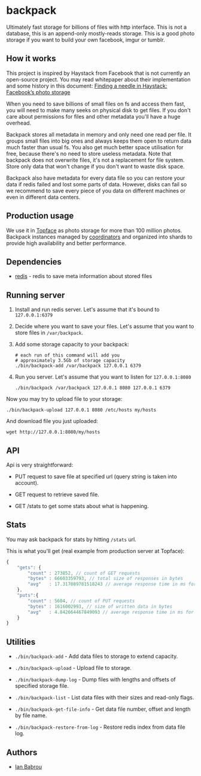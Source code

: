 # backpack

Ultimately fast storage for billions of files with http interface.
This is not a database, this is an append-only mostly-reads storage.
This is a good photo storage if you want to build your own facebook, imgur or tumblr.

## How it works

This project is inspired by Haystack from Facebook that is not currently an open-source project.
You may read whitepaper about their implementation and some history in this document:
[Finding a needle in Haystack: Facebook’s photo storage](http://static.usenix.org/event/osdi10/tech/full_papers/Beaver.pdf)

When you need to save billions of small files on fs and access them fast, you will need
to make many seeks on physical disk to get files. If you don't care about permissions
for files and other metadata you'll have a huge overhead.

Backpack stores all metadata in memory and only need one read per file. It groups small
files into big ones and always keeps them open to return data much faster than usual fs.
You also get much better space utilisation for free, because there's no need to store
useless metadata. Note that backpack does not overwrite files, it's not a replacement
for file system. Store only data that won't change if you don't want to waste disk space.

Backpack also have metadata for every data file so you can restore your data if
redis failed and lost some parts of data. However, disks can fail so we recommend
to save every piece of you data on different machines or even in different data centers.

## Production usage

We use it in [Topface](http://topface.com/) as photo storage for more than 100 million photos.
Backpack instances managed by [coordinators](https://github.com/Topface/backpack-coordinator)
and organized into shards to provide high availability and better performance.

## Dependencies

* [redis](htt://redis.io/) - redis to save meta information about stored files

## Running server

1. Install and run redis server. Let's assume that it's bound to `127.0.0.1:6379`

2. Decide where you want to save your files. Let's assume that you want to store files in `/var/backpack`.

3. Add some storage capacity to your backpack:

    ```
    # each run of this command will add you
    # approximately 3.5Gb of storage capacity
    ./bin/backpack-add /var/backpack 127.0.0.1 6379
    ```

4. Run you server. Let's assume that you want to listen for `127.0.0.1:8080`

    ```
    ./bin/backpack /var/backpack 127.0.0.1 8080 127.0.0.1 6379
    ```

Now you may try to upload file to your storage:

```
./bin/backpack-upload 127.0.0.1 8080 /etc/hosts my/hosts
```

And download file you just uploaded:

```
wget http://127.0.0.1:8080/my/hosts
```

## API

Api is very straightforward:

* PUT request to save file at specified url (query string is taken into account).

* GET request to retrieve saved file.

* GET /stats to get some stats about what is happening.

## Stats

You may ask backpack for stats by hitting `/stats` url.

This is what you'll get (real example from production server at Topface):

```javascript
{
    "gets": {
        "count" : 273852, // count of GET requests
        "bytes" : 66603359793, // total size of responses in bytes
        "avg"   : 17.317889781518243 // average response time in ms for latest 1000 GET requests
    },
    "puts":{
        "count" : 5604, // count of PUT requests
        "bytes" : 1616002993, // size of written data in bytes
        "avg"   : 4.842664467849093 // average response time in ms for latest 1000 PUT requests
    }
}
```

## Utilities

* `./bin/backpack-add` - Add data files to storage to extend capacity.

* `./bin/backpack-upload` - Upload file to storage.

* `./bin/backpack-dump-log` - Dump files with lengths and offsets of specified storage file.

* `./bin/backpack-list` - List data files with their sizes and read-only flags.

* `./bin/backpack-get-file-info` - Get data file number, offset and length by file name.

* `./bin/backpack-restore-from-log` - Restore redis index from data file log.

## Authors

* [Ian Babrou](https://github.com/bobrik)
